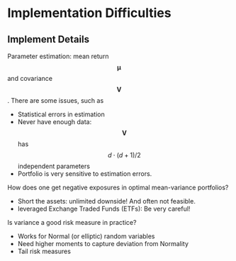 # Implementation Difficulties

## Implement Details

Parameter estimation: mean return $$\bm{\mu}$$ and covariance $$\bm{V}$$ . There are some issues, such as

* Statistical errors in estimation
* Never have enough data: $$\bm{V}$$ has $$d\cdot (d+1)/2$$ independent parameters
* Portfolio is very sensitive to estimation errors. 

How does one get negative exposures in optimal mean-variance portfolios?

* Short the assets: unlimited downside! And often not feasible.
* leveraged Exchange Traded Funds \(ETFs\): Be very careful!

Is variance a good risk measure in practice?

* Works for Normal \(or elliptic\) random variables
* Need higher moments to capture deviation from Normality
* Tail risk measures

